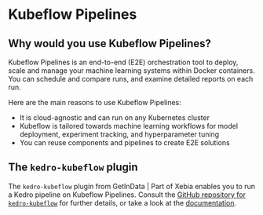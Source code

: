 # Kubeflow Pipelines


## Why would you use Kubeflow Pipelines?
Kubeflow Pipelines is an end-to-end (E2E) orchestration tool to deploy, scale and manage your machine learning systems within Docker containers. You can schedule and compare runs, and examine detailed reports on each run.

Here are the main reasons to use Kubeflow Pipelines:

- It is cloud-agnostic and can run on any Kubernetes cluster
- Kubeflow is tailored towards machine learning workflows for model deployment, experiment tracking, and hyperparameter tuning
- You can reuse components and pipelines to create E2E solutions


## The `kedro-kubeflow` plugin
The `kedro-kubeflow` plugin from GetInData | Part of Xebia enables you to run a Kedro pipeline on Kubeflow Pipelines. Consult the [GitHub repository for `kedro-kubeflow`](https://github.com/getindata/kedro-kubeflow) for further details, or take a look at the [documentation](https://kedro-kubeflow.readthedocs.io/).
